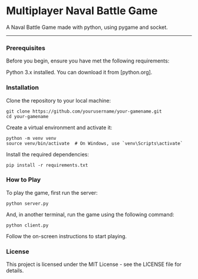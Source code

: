 # Multiplayer Naval Battle Game

A Naval Battle Game made with python, using pygame and socket.

---

### Prerequisites

Before you begin, ensure you have met the following requirements:

Python 3.x installed. You can download it from [python.org].

### Installation

Clone the repository to your local machine:

```shell
git clone https://github.com/yourusername/your-gamename.git
cd your-gamename
```

Create a virtual environment and activate it:

```shell
python -m venv venv
source venv/bin/activate  # On Windows, use `venv\Scripts\activate`
```

Install the required dependencies:

```shell
pip install -r requirements.txt
```

### How to Play

To play the game, first run the server:

```shell
python server.py
```

And, in another terminal, run the game using the following command:

```shell
python client.py
```

Follow the on-screen instructions to start playing.


### License
This project is licensed under the MIT License - see the LICENSE file for details.






